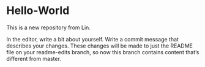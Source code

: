 # Hello-World
This is a new repository from Lin.

In the editor, write a bit about yourself.
Write a commit message that describes your changes.
These changes will be made to just the README file on your readme-edits branch, so now this branch contains content that’s different from master.
